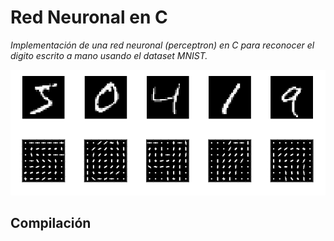 # Red Neuronal en C

_Implementación de una red neuronal (perceptron) en C para reconocer el digito escrito a mano usando el dataset MNIST._

![](./sources/MNIST.png)


## Compilación





